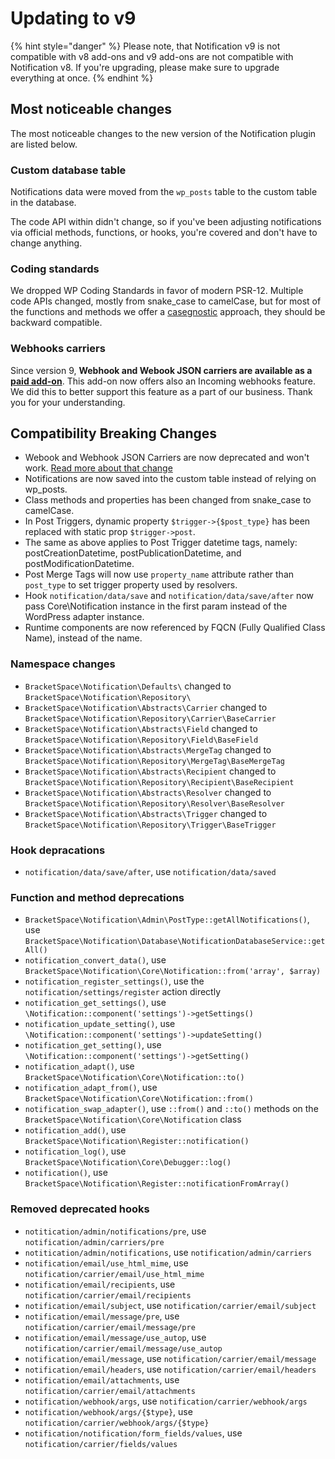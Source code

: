 # Updating to v9

{% hint style="danger" %}
Please note, that Notification v9 is not compatible with v8 add-ons and v9 add-ons are not compatible with Notification v8. If you're upgrading, please make sure to upgrade everything at once. &#x20;
{% endhint %}



## Most noticeable changes

The most noticeable changes to the new version of the Notification plugin are listed below.

### Custom database table

Notifications data were moved from the `wp_posts` table to the custom table in the database.

The code API within didn't change, so if you've been adjusting notifications via official methods, functions, or hooks, you're covered and don't have to change anything. &#x20;

### Coding standards

We dropped WP Coding Standards in favor of modern PSR-12. Multiple code APIs changed, mostly from snake\_case to camelCase, but for most of the functions and methods we offer a [casegnostic](https://github.com/micropackage/casegnostic) approach, they should be backward compatible.

### Webhooks carriers

Since version 9, **Webhook and Webook JSON carriers are available as a** [**paid add-on**](https://bracketspace.com/downloads/notification-webhooks/). This add-on now offers also an Incoming webhooks feature. We did this to better support this feature as a part of our business. Thank you for your understanding.

## **Compatibility Breaking Changes**

* Webook and Webhook JSON Carriers are now deprecated and won't work. [Read more about that change](https://docs.bracketspace.com/notification/extensions/webhooks)
* Notifications are now saved into the custom table instead of relying on wp\_posts.
* Class methods and properties has been changed from snake\_case to camelCase.
* In Post Triggers, dynamic property `$trigger->{$post_type}` has been replaced with static prop `$trigger->post`.
* The same as above applies to Post Trigger datetime tags, namely: postCreationDatetime, postPublicationDatetime, and postModificationDatetime.
* Post Merge Tags will now use `property_name` attribute rather than `post_type` to set trigger property used by resolvers.
* Hook `notification/data/save` and `notification/data/save/after` now pass Core\Notification instance in the first param instead of the WordPress adapter instance.
* Runtime components are now referenced by FQCN (Fully Qualified Class Name), instead of the name.

### Namespace changes

* `BracketSpace\Notification\Defaults\` changed to `BracketSpace\Notification\Repository\`
* `BracketSpace\Notification\Abstracts\Carrier` changed to `BracketSpace\Notification\Repository\Carrier\BaseCarrier`
* `BracketSpace\Notification\Abstracts\Field` changed to `BracketSpace\Notification\Repository\Field\BaseField`
* `BracketSpace\Notification\Abstracts\MergeTag` changed to `BracketSpace\Notification\Repository\MergeTag\BaseMergeTag`
* `BracketSpace\Notification\Abstracts\Recipient` changed to `BracketSpace\Notification\Repository\Recipient\BaseRecipient`
* `BracketSpace\Notification\Abstracts\Resolver` changed to `BracketSpace\Notification\Repository\Resolver\BaseResolver`
* `BracketSpace\Notification\Abstracts\Trigger` changed to `BracketSpace\Notification\Repository\Trigger\BaseTrigger`

### Hook depracations

* `notification/data/save/after`, use `notification/data/saved`

### Function and method deprecations

* `BracketSpace\Notification\Admin\PostType::getAllNotifications()`, use `BracketSpace\Notification\Database\NotificationDatabaseService::getAll()`
* `notification_convert_data()`, use `BracketSpace\Notification\Core\Notification::from('array', $array)`
* `notification_register_settings()`, use the `notification/settings/register` action directly
* `notification_get_settings()`, use `\Notification::component('settings')->getSettings()`
* `notification_update_setting()`, use `\Notification::component('settings')->updateSetting()`
* `notification_get_setting()`, use `\Notification::component('settings')->getSetting()`
* `notification_adapt()`, use `BracketSpace\Notification\Core\Notification::to()`
* `notification_adapt_from()`, use `BracketSpace\Notification\Core\Notification::from()`
* `notification_swap_adapter()`, use `::from()` and `::to()` methods on the `BracketSpace\Notification\Core\Notification` class
* `notification_add()`, use `BracketSpace\Notification\Register::notification()`
* `notification_log()`, use `BracketSpace\Notification\Core\Debugger::log()`
* `notification()`, use `BracketSpace\Notification\Register::notificationFromArray()`

### Removed deprecated hooks

* `notitication/admin/notifications/pre`, use `notification/admin/carriers/pre`
* `notitication/admin/notifications`, use `notification/admin/carriers`
* `notification/email/use_html_mime`, use `notification/carrier/email/use_html_mime`
* `notification/email/recipients`, use `notification/carrier/email/recipients`
* `notification/email/subject`, use `notification/carrier/email/subject`
* `notification/email/message/pre`, use `notification/carrier/email/message/pre`
* `notification/email/message/use_autop`, use `notification/carrier/email/message/use_autop`
* `notification/email/message`, use `notification/carrier/email/message`
* `notification/email/headers`, use `notification/carrier/email/headers`
* `notification/email/attachments`, use `notification/carrier/email/attachments`
* `notification/webhook/args`, use `notification/carrier/webhook/args`
* `notification/webhook/args/{$type}`, use `notification/carrier/webhook/args/{$type}`
* `notification/notification/form_fields/values`, use `notification/carrier/fields/values`

